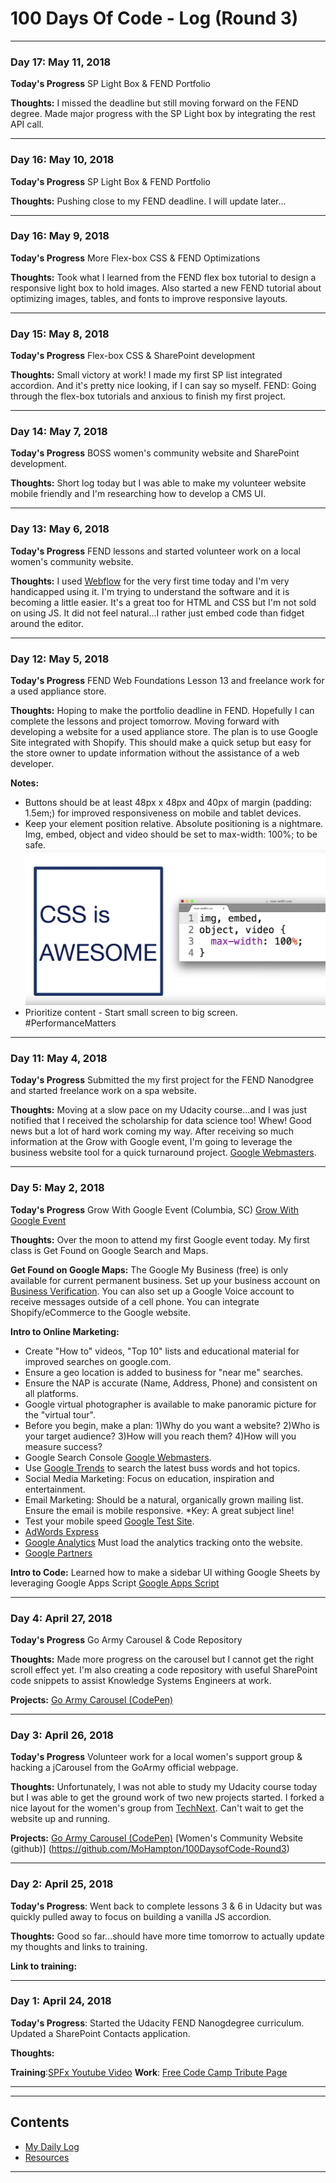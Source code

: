 # 100 Days Of Code - Log (Round 3)
---
### Day 17: May 11, 2018

**Today's Progress** SP Light Box & FEND Portfolio

**Thoughts:** I missed the deadline but still moving forward on the FEND degree.  Made major progress with the SP Light box by integrating the rest API call.

---
### Day 16: May 10, 2018

**Today's Progress** SP Light Box & FEND Portfolio

**Thoughts:** Pushing close to my FEND deadline.  I will update later... 

---
### Day 16: May 9, 2018

**Today's Progress** More Flex-box CSS & FEND Optimizations

**Thoughts:** Took what I learned from the FEND flex box tutorial to design a responsive light box to hold images.  Also started a new FEND tutorial about optimizing images, tables, and fonts to improve responsive layouts.    

---
### Day 15: May 8, 2018

**Today's Progress** Flex-box CSS & SharePoint development

**Thoughts:** Small victory at work!  I made my first SP list integrated accordion.  And it's pretty nice looking, if I can say so myself.  FEND: Going through the flex-box tutorials and anxious to finish my first project.   

---
### Day 14: May 7, 2018

**Today's Progress** BOSS women's community website and SharePoint development.

**Thoughts:** Short log today but I was able to make my volunteer website mobile friendly and I'm researching how to develop a CMS UI.  

---
### Day 13: May 6, 2018

**Today's Progress** FEND lessons and started volunteer work on a local women's community website.

**Thoughts:** I used [Webflow](https://webflow.com/design/bandofsisters#) for the very first time today and I'm very handicapped using it.  I'm trying to understand the software and it is becoming a little easier.  It's a great too for HTML and CSS but I'm not sold on using JS. It did not feel natural...I rather just embed code than fidget around the editor. 

---
### Day 12: May 5, 2018

**Today's Progress** FEND Web Foundations Lesson 13 and freelance work for a used appliance store.

**Thoughts:** Hoping to make the portfolio deadline in FEND.  Hopefully I can complete the lessons and project tomorrow.  Moving forward with developing a website for a used appliance store.  The plan is to use Google Site integrated with Shopify.  This should make a quick setup but easy for the store owner to update information without the assistance of a web developer.

**Notes:** 
- Buttons should be at least 48px x 48px and 40px of margin (padding: 1.5em;) for improved responsiveness on mobile and tablet devices.
- Keep your element position relative.  Absolute positioning is a nightmare. Img, embed, object and video should be set to max-width: 100%; to be safe. 
![screenshot](FEND-1.12.png)
- Prioritize content - Start small screen to big screen. #PerformanceMatters

---
### Day 11: May 4, 2018

**Today's Progress** Submitted the my first project for the FEND Nanodgree and started freelance work on a spa website. 

**Thoughts:** Moving at a slow pace on my Udacity course...and I was just notified that I received the scholarship for data science too! Whew! Good news but a lot of hard work coming my way. After receiving so much information at the Grow with Google event, I'm going to leverage the business website tool for a quick turnaround project. [Google Webmasters](https://www.google.com/webmasters/#?modal_active=none).

---
### Day 5: May 2, 2018

**Today's Progress** Grow With Google Event (Columbia, SC) [Grow With Google Event](https://events.withgoogle.com/join-google-in-columbia/ )

**Thoughts:** Over the moon to attend my first Google event today.  My first class is Get Found on Google Search and Maps.  

**Get Found on Google Maps:** The Google My Business (free) is only available for current permanent business.  Set up your business account on  [Business Verification](https://www.gybo.com/business).  You can also set up a Google Voice account to receive messages outside of a cell phone. You can integrate Shopify/eCommerce to the Google website. 

**Intro to Online Marketing:** 
- Create "How to" videos, "Top 10" lists and educational material for improved searches on google.com.
- Ensure a geo location is added to business for "near me" searches. 
- Ensure the NAP is accurate (Name, Address, Phone) and consistent on all platforms. 
- Google virtual photographer is available to make panoramic picture for the "virtual tour".
- Before you begin, make a plan: 1)Why do you want a website? 2)Who is your target audience? 3)How will you reach them? 4)How will you measure success?
- Google Search Console [Google Webmasters](https://www.google.com/webmasters/#?modal_active=none).
- Use [Google Trends](https://trends.google.com/trends/) to search the latest buss words and hot topics. 
- Social Media Marketing: Focus on education, inspiration and entertainment.  
- Email Marketing: Should be a natural, organically grown mailing list.  Ensure the email is mobile responsive.  *Key: A great subject line! 
- Test your mobile speed [Google Test Site](https://testmysite.thinkwithgoogle.com/). 
- [AdWords Express](gybo.com/awexpress) 
- [Google Analytics](google.com/analytics) Must load the analytics tracking onto the website. 
- [Google Partners](https://www.google.com/partners/)

**Intro to Code:** Learned how to make a sidebar UI withing Google Sheets by leveraging Google Apps Script [Google Apps Script](developers.google.com/apps-script/guides/dialogs#custom_sidebars)

---
### Day 4: April 27, 2018

**Today's Progress** Go Army Carousel & Code Repository 

**Thoughts:** Made more progress on the carousel but I cannot get the right scroll effect yet.  I'm also creating a code repository with useful SharePoint code snippets to assist Knowledge Systems Engineers at work.  

**Projects:** 
[Go Army Carousel (CodePen)](https://codepen.io/MoHampton/pen/pVEdMo)

---
### Day 3: April 26, 2018

**Today's Progress** Volunteer work for a local women's support group & hacking a jCarousel from the GoArmy official webpage.  

**Thoughts:** Unfortunately, I was not able to study my Udacity course today but I was able to get the ground work of two new projects started.  I forked a nice layout for the women's group from [TechNext](https://github.com/technext/labs).  Can't wait to get the website up and running. 

**Projects:** 
[Go Army Carousel (CodePen)](https://codepen.io/MoHampton/pen/pVEdMo)
[Women's Community Website (github)] (https://github.com/MoHampton/100DaysofCode-Round3)

---
### Day 2: April 25, 2018

**Today's Progress**: Went back to complete lessons 3 & 6 in Udacity but was quickly pulled away to focus on building a vanilla JS accordion.

**Thoughts:** Good so far...should have more time tomorrow to actually update my thoughts and links to training. 

**Link to training:** 

---
### Day 1: April 24, 2018

**Today's Progress**: Started the Udacity FEND Nanogdegree curriculum.  Updated a SharePoint Contacts application.

**Thoughts:**  

**Training**:[SPFx Youtube Video](https://www.youtube.com/watch?v=N1Z5XDLZ0J8&feature=youtu.be)
**Work**: [Free Code Camp Tribute Page](https://codepen.io/MoHampton/full/GMVWLy)

---

<!--### Day 3: November 19, 2017

**Today's Progress**: The FreeCodeCamp JavaScript module is dooooonnnneee!  Moving on to Object Oriented and Functional Programming next. Broke my "Hello World" webpart to better understand how SharePoint works with React. Started reviewing SQL Database Fundamentals on the Microsoft Virtual Academy.

**Thoughts:** Feeling pretty good about completing the JavaScript but I still have a lot to learn and topics to review as a refresher.

**Training** [MVA SQL Fundamentals](https://mva.microsoft.com/en-US/training-courses/sql-database-fundamentals-16944?l=w7qq6nAID_6805121157)

---

### Day 4: November 20, 2017

**Today's Progress**: Reviewed LeanKit Kanban tutorial and brushed up on SCRUM. Reviewed more of the SharePoint Framework and broke my "Hello World" web part for fun. 

**Thoughts:** Started my new job as a SharePoint Developer today.  My PM asked about REST APIs and I'm so glad I was able to answer his question based on studying the day before. 

**Training:** [LeanKit Tutorial](https://support.leankit.com/hc/en-us/articles/204413443-Lesson-1-How-LeanKit-Works-The-Concept)

---

### Day 5: November 21, 2017

**Today's Progress**: Completed FreeCodeCamp excercises on Object Oriented and Functional Programming and started Basic Algorithm Scripting.  Also reviewed Microsoft InfoPath Forms Services.

**Thoughts** The algorithm scripting excercises were challenging but rewarding after I completed a few -- very time consuming.  Researched InfoPath Form Services and quickly learned that Microsoft is no longer continuing development but will support the program until 2023.  The Microsoft Ignite conference in September, recommended using PowerApps as a replacement.

**Work:**
1. [Reverse A String](https://www.freecodecamp.org/challenges/reverse-a-string)
2. [Factorialize a Number](https://www.freecodecamp.org/challenges/factorialize-a-number)

**Training:** 
1. [Microsoft InfoPath](https://support.office.com/en-us/article/Find-content-about-InfoPath-2010-and-2013-A7BDD91D-02B4-4596-A22A-2BAD4DE69835#__toc349315878)
2. [Microsoft Ignite PowerApps](https://www.youtube.com/watch?v=sGFo6XslZ2I)-->

---
## Contents
* [My Daily Log](log.md)
* [Resources](resources.md)

---
